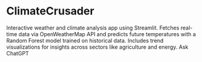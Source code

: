 # ClimateCrusader
Interactive weather and climate analysis app using Streamlit. Fetches real-time data via OpenWeatherMap API and predicts future temperatures with a Random Forest model trained on historical data. Includes trend visualizations for insights across sectors like agriculture and energy.          Ask ChatGPT
